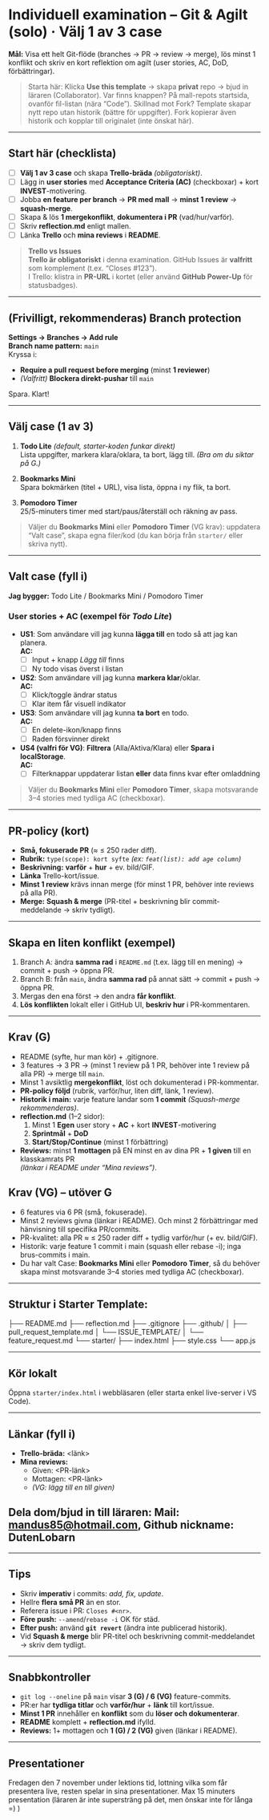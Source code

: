 # Individuell examination – Git & Agilt (solo) · **Välj 1 av 3 case**

**Mål:** Visa ett helt Git-flöde (branches → PR → review → merge), lös minst 1 konflikt och skriv en kort reflektion om agilt (user stories, AC, DoD, förbättringar).

> Starta här: Klicka **Use this template** → skapa **privat** repo → bjud in läraren (Collaborator).
> Var finns knappen? På mall-repots startsida, ovanför fil-listan (nära “Code”).
> Skillnad mot Fork? Template skapar nytt repo utan historik (bättre för uppgifter). Fork kopierar även historik och kopplar till originalet (inte önskat här).

---

## Start här (checklista)
- [ ] **Välj 1 av 3 case** och skapa **Trello-bräda** *(obligatoriskt)*.
- [ ] Lägg in **user stories** med **Acceptance Criteria (AC)** (checkboxar) + kort **INVEST**-motivering.
- [ ] Jobba **en feature per branch** → **PR med mall** → **minst 1 review** → **squash-merge**.
- [ ] Skapa & lös **1 mergekonflikt**, **dokumentera i PR** (vad/hur/varför).
- [ ] Skriv **reflection.md** enligt mallen.
- [ ] Länka **Trello** och **mina reviews** i **README**.

> **Trello vs Issues**  
> **Trello är obligatoriskt** i denna examination. GitHub Issues är **valfritt** som komplement (t.ex. “Closes #123”).  
> I Trello: klistra in **PR-URL** i kortet (eller använd **GitHub Power-Up** för statusbadges).

---

## (Frivilligt, rekommenderas) Branch protection
**Settings → Branches → Add rule**  
**Branch name pattern:** `main`  
Kryssa i:
- **Require a pull request before merging** (minst **1 reviewer**)
- *(Valfritt)* **Blockera direkt-pushar** till `main`

Spara. Klart!

---

## Välj case (1 av 3)

1) **Todo Lite** *(default, starter-koden funkar direkt)*  
   Lista uppgifter, markera klara/oklara, ta bort, lägg till. *(Bra om du siktar på G.)*  
   
2) **Bookmarks Mini**  
   Spara bokmärken (titel + URL), visa lista, öppna i ny flik, ta bort.
   
3) **Pomodoro Timer**  
   25/5-minuters timer med start/paus/återställ och räkning av pass.

> Väljer du **Bookmarks Mini** eller **Pomodoro Timer** (VG krav): uppdatera “Valt case”, skapa egna filer/kod (du kan börja från `starter/` eller skriva nytt).

---

## Valt case (fyll i)
**Jag bygger:** Todo Lite / Bookmarks Mini / Pomodoro Timer

### User stories + AC (exempel för _Todo Lite_)
- **US1**: Som användare vill jag kunna **lägga till** en todo så att jag kan planera.  
  **AC:**  
  - [ ] Input + knapp *Lägg till* finns  
  - [ ] Ny todo visas överst i listan
- **US2**: Som användare vill jag kunna **markera klar**/oklar.  
  **AC:**  
  - [ ] Klick/toggle ändrar status  
  - [ ] Klar item får visuell indikator
- **US3**: Som användare vill jag kunna **ta bort** en todo.  
  **AC:**  
  - [ ] En delete-ikon/knapp finns  
  - [ ] Raden försvinner direkt
- **US4 (valfri för VG)**: **Filtrera** (Alla/Aktiva/Klara) eller **Spara i localStorage**.  
  **AC:**  
  - [ ] Filterknappar uppdaterar listan **eller** data finns kvar efter omladdning

> Väljer du **Bookmarks Mini** eller **Pomodoro Timer**, skapa motsvarande 3–4 stories med tydliga AC (checkboxar).

---

## PR-policy (kort)
- **Små, fokuserade PR** (≈ ≤ 250 rader diff).
- **Rubrik:** `type(scope): kort syfte`  *(ex: `feat(list): add age column`)*  
- **Beskrivning:** **varför** + **hur** + ev. bild/GIF.
- **Länka** Trello-kort/issue.
- **Minst 1 review** krävs innan merge (för minst 1 PR, behöver inte reviews på alla PR).
- **Merge:** **Squash & merge** (PR-titel + beskrivning blir commit-meddelande → skriv tydligt).

---

## Skapa en liten konflikt (exempel)
1. Branch A: ändra **samma rad** i `README.md` (t.ex. lägg till en mening) → commit + push → öppna PR.  
2. Branch B: från `main`, ändra **samma rad** på annat sätt → commit + push → öppna PR.  
3. Mergas den ena först → den andra **får konflikt**.  
4. **Lös konflikten** lokalt eller i GitHub UI, **beskriv hur** i PR-kommentaren.

---

## Krav (G)
- README (syfte, hur man kör) + .gitignore.
- 3 features → 3 PR → (minst 1 review på 1 PR, behöver inte 1 review på alla PR) → merge till `main`.
- Minst 1 avsiktlig **mergekonflikt**, löst och dokumenterad i PR-kommentar.
- **PR-policy följd** (rubrik, varför/hur, liten diff, länk, 1 review).
- **Historik i main:** varje feature landar som **1 commit** *(Squash-merge rekommenderas)*.
- **reflection.md** (1–2 sidor):  
  1) Minst 1 **Egen** user story + **AC** + kort **INVEST**-motivering  
  2) **Sprintmål** + **DoD**  
  3) **Start/Stop/Continue** (minst 1 förbättring)
- **Reviews:** minst **1 mottagen** på EN minst en av dina PR + **1 given** till en klasskamrats PR  
  *(länkar i README under “Mina reviews”)*.

## Krav (VG) – utöver G
- 6 features via 6 PR (små, fokuserade).
- Minst 2 reviews givna (länkar i README). Och minst 2 förbättringar med hänvisning till specifika PR/commits.
- PR-kvalitet: alla PR ≈ ≤ 250 rader diff + tydlig varför/hur (+ ev. bild/GIF).
- Historik: varje feature 1 commit i main (squash eller rebase -i); inga brus-commits i main.
- Du har valt Case: **Bookmarks Mini** eller **Pomodoro Timer**, så du behöver skapa minst motsvarande 3–4 stories med tydliga AC (checkboxar).

---

## Struktur i Starter Template:
├── README.md
├── reflection.md
├── .gitignore
├── .github/
│   ├── pull_request_template.md
│   └── ISSUE_TEMPLATE/
│       └── feature_request.md
└── starter/
    ├── index.html
    ├── style.css
    └── app.js

---

## Kör lokalt
Öppna `starter/index.html` i webbläsaren (eller starta enkel live-server i VS Code).

---

## Länkar (fyll i)
- **Trello-bräda:** <länk>  
- **Mina reviews:**  
  - Given: <PR-länk>  
  - Mottagen: <PR-länk>  
  - *(VG: lägg till en till given)*
 
## Dela dom/bjud in till läraren: Mail: mandus85@hotmail.com, Github nickname: DutenLobarn

---

## Tips
- Skriv **imperativ** i commits: *add, fix, update*.
- Hellre **flera små PR** än en stor.
- Referera issue i PR: `Closes #<nr>`.
- **Före push:** `--amend`/`rebase -i` OK för städ.
- **Efter push:** använd **`git revert`** (ändra inte publicerad historik).
- Vid **Squash & merge** blir PR-titel och beskrivning commit-meddelandet → skriv dem tydligt.

---

## Snabbkontroller
- `git log --oneline` på `main` visar **3 (G) / 6 (VG)** feature-commits.
- PR:er har **tydliga titlar** och **varför/hur** + **länk** till kort/issue.
- **Minst 1 PR** innehåller en **konflikt** som du **löser och dokumenterar**.
- **README** komplett + **reflection.md** ifylld.
- **Reviews:** 1+ mottagen och **1 (G) / 2 (VG)** given (länkar i README).

---

## Presentationer

Fredagen den 7 november under lektions tid, lottning vilka som får presentera live, resten spelar in sina presentationer.
Max 15 minuters presentation (läraren är inte supersträng på det, men önskar inte för långa =) )
